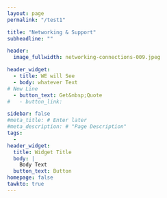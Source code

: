 ```yaml
---
layout: page
permalink: "/test1"

title: "Networking & Support"
subheadline: ""

header:
  image_fullwidth: networking-connections-009.jpeg

header_widget:
  - title: WE will See
  - body: whatever Text
# New Line
  - button_text: Get&nbsp;Quote
#   - button_link:

sidebar: false
#meta_title: # Enter later
#meta_description: # "Page Description"
tags:
  - 
header_widget:
  title: Widget Title
  body: |
    Body Text
  button_text: Button
homepage: false
tawkto: true
---
```


